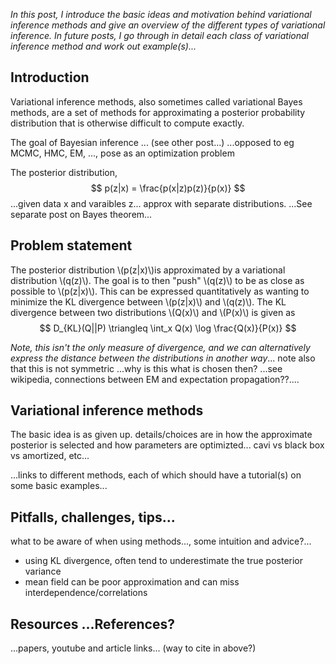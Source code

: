 
*In this post, I introduce the basic ideas and motivation behind variational inference methods and give an overview of the different types of variational inference. In future posts, I go through in detail each class of variational inference method and work out example(s)...*

Introduction
--------------

Variational inference methods, also sometimes called variational Bayes methods, are a set of methods for approximating a posterior probability distribution that is otherwise difficult to compute exactly. 

The goal of Bayesian inference ... (see other post...) ...opposed to eg MCMC, HMC, EM, ..., pose as an optimization problem

The posterior distribution,
$$ p(z|x) = \frac{p(x|z)p(z)}{p(x)} $$
...given data x and varaibles z... approx with separate distributions. ...See separate post on Bayes theorem...

Problem statement
--------------
The posterior distribution \\(p(z|x)\\)is approximated by a variational distribution \\(q(z)\\). The goal is to then "push" \\(q(z)\\) to be as close as possible to \\(p(z|x)\\). This can be expressed quantitatively as wanting to minimize the KL divergence between \\(p(z|x)\\) and \\(q(z)\\). The KL divergence between two distributions \\(Q(x)\\) and \\(P(x)\\) is given as
$$ D_{KL}(Q||P) \triangleq \int_x Q(x) \log \frac{Q(x)}{P(x)} $$

*Note, this isn't the only measure of divergence, and we can alternatively express the distance between the distributions in another way*... note also that this is not symmetric ...why is this what is chosen then? ...see wikipedia, connections between EM and expectation propagation??....


Variational inference methods
--------------

The basic idea is as given up. details/choices are in how the approximate posterior is selected and how parameters are optimizted... cavi vs black box vs amortized, etc...

...links to different methods, each of which should have a tutorial(s) on some basic examples...

Pitfalls, challenges, tips...
--------------

what to be aware of when using methods..., some intuition and advice?...

- using KL divergence, often tend to underestimate the true posterior variance
- mean field can be poor approximation and can miss interdependence/correlations

Resources ...References?
--------------
...papers, youtube and article links... (way to cite in above?)

